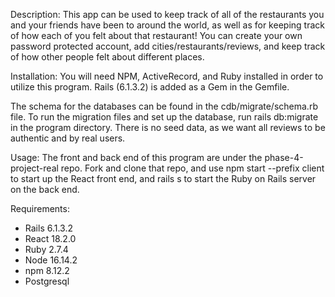 Description: This app can be used to keep track of all of the restaurants you and your friends have been to around the world, as well as for keeping track of how each of you felt about that restaurant!  You can create your own password protected account, add cities/restaurants/reviews, and keep track of how other people felt about different places.

Installation: You will need NPM, ActiveRecord, and Ruby installed in order to utilize this program.  Rails (6.1.3.2) is added as a Gem in the Gemfile.  

The schema for the databases can be found in the cdb/migrate/schema.rb file.  To run the migration files and set up the database, run rails db:migrate in the program directory.  There is no seed data, as we want all reviews to be authentic and by real users.

Usage: The front and back end of this program are under the phase-4-project-real repo. Fork and clone that repo, and use npm start --prefix client to start up the React front end, and rails s to start the Ruby on Rails server on the back end.

Requirements:

- Rails 6.1.3.2
- React 18.2.0
- Ruby 2.7.4
- Node 16.14.2
- npm 8.12.2
- Postgresql

